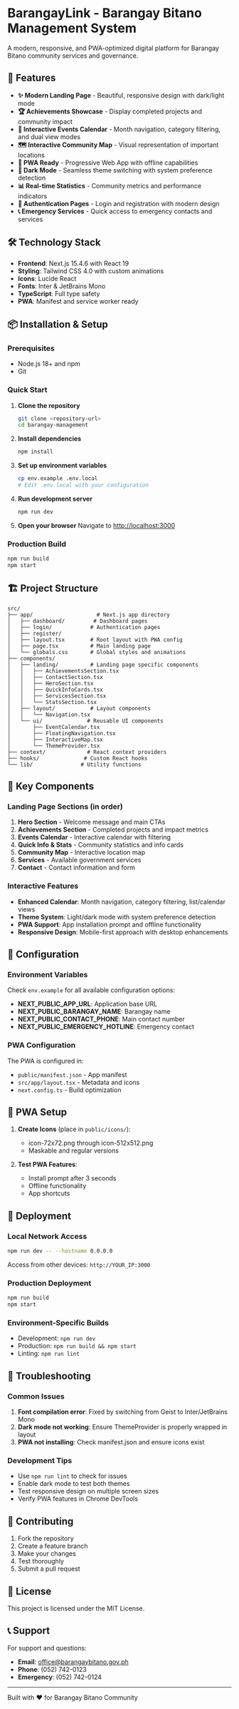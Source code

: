 # BarangayLink - Barangay Bitano Management System

A modern, responsive, and PWA-optimized digital platform for Barangay Bitano community services and governance.

## 🚀 Features

- **✨ Modern Landing Page** - Beautiful, responsive design with dark/light mode
- **🏆 Achievements Showcase** - Display completed projects and community impact
- **📅 Interactive Events Calendar** - Month navigation, category filtering, and dual view modes
- **🗺️ Interactive Community Map** - Visual representation of important locations
- **📱 PWA Ready** - Progressive Web App with offline capabilities
- **🌙 Dark Mode** - Seamless theme switching with system preference detection
- **📊 Real-time Statistics** - Community metrics and performance indicators
- **🔐 Authentication Pages** - Login and registration with modern design
- **📞 Emergency Services** - Quick access to emergency contacts and services

## 🛠️ Technology Stack

- **Frontend**: Next.js 15.4.6 with React 19
- **Styling**: Tailwind CSS 4.0 with custom animations
- **Icons**: Lucide React
- **Fonts**: Inter & JetBrains Mono
- **TypeScript**: Full type safety
- **PWA**: Manifest and service worker ready

## 📦 Installation & Setup

### Prerequisites
- Node.js 18+ and npm
- Git

### Quick Start

1. **Clone the repository**
   ```bash
   git clone <repository-url>
   cd barangay-management
   ```

2. **Install dependencies**
   ```bash
   npm install
   ```

3. **Set up environment variables**
   ```bash
   cp env.example .env.local
   # Edit .env.local with your configuration
   ```

4. **Run development server**
   ```bash
   npm run dev
   ```

5. **Open your browser**
   Navigate to [http://localhost:3000](http://localhost:3000)

### Production Build

```bash
npm run build
npm start
```

## 🏗️ Project Structure

```
src/
├── app/                    # Next.js app directory
│   ├── dashboard/         # Dashboard pages
│   ├── login/            # Authentication pages
│   ├── register/
│   ├── layout.tsx        # Root layout with PWA config
│   ├── page.tsx          # Main landing page
│   └── globals.css       # Global styles and animations
├── components/
│   ├── landing/          # Landing page specific components
│   │   ├── AchievementsSection.tsx
│   │   ├── ContactSection.tsx
│   │   ├── HeroSection.tsx
│   │   ├── QuickInfoCards.tsx
│   │   ├── ServicesSection.tsx
│   │   └── StatsSection.tsx
│   ├── layout/           # Layout components
│   │   └── Navigation.tsx
│   └── ui/              # Reusable UI components
│       ├── EventCalendar.tsx
│       ├── FloatingNavigation.tsx
│       ├── InteractiveMap.tsx
│       └── ThemeProvider.tsx
├── context/             # React context providers
├── hooks/              # Custom React hooks
└── lib/               # Utility functions
```

## 🎨 Key Components

### Landing Page Sections (in order)
1. **Hero Section** - Welcome message and main CTAs
2. **Achievements Section** - Completed projects and impact metrics
3. **Events Calendar** - Interactive calendar with filtering
4. **Quick Info & Stats** - Community statistics and info cards
5. **Community Map** - Interactive location map
6. **Services** - Available government services
7. **Contact** - Contact information and form

### Interactive Features
- **Enhanced Calendar**: Month navigation, category filtering, list/calendar views
- **Theme System**: Light/dark mode with system preference detection
- **PWA Support**: App installation prompt and offline functionality
- **Responsive Design**: Mobile-first approach with desktop enhancements

## 🔧 Configuration

### Environment Variables
Check `env.example` for all available configuration options:

- **NEXT_PUBLIC_APP_URL**: Application base URL
- **NEXT_PUBLIC_BARANGAY_NAME**: Barangay name
- **NEXT_PUBLIC_CONTACT_PHONE**: Main contact number
- **NEXT_PUBLIC_EMERGENCY_HOTLINE**: Emergency contact

### PWA Configuration
The PWA is configured in:
- `public/manifest.json` - App manifest
- `src/app/layout.tsx` - Metadata and icons
- `next.config.ts` - Build optimization

## 📱 PWA Setup

1. **Create Icons** (place in `public/icons/`):
   - icon-72x72.png through icon-512x512.png
   - Maskable and regular versions

2. **Test PWA Features**:
   - Install prompt after 3 seconds
   - Offline functionality
   - App shortcuts

## 🎯 Deployment

### Local Network Access
```bash
npm run dev -- --hostname 0.0.0.0
```
Access from other devices: `http://YOUR_IP:3000`

### Production Deployment
```bash
npm run build
npm start
```

### Environment-Specific Builds
- Development: `npm run dev`
- Production: `npm run build && npm start`
- Linting: `npm run lint`

## 🚨 Troubleshooting

### Common Issues

1. **Font compilation error**: Fixed by switching from Geist to Inter/JetBrains Mono
2. **Dark mode not working**: Ensure ThemeProvider is properly wrapped in layout
3. **PWA not installing**: Check manifest.json and ensure icons exist

### Development Tips
- Use `npm run lint` to check for issues
- Enable dark mode to test both themes
- Test responsive design on multiple screen sizes
- Verify PWA features in Chrome DevTools

## 🤝 Contributing

1. Fork the repository
2. Create a feature branch
3. Make your changes
4. Test thoroughly
5. Submit a pull request

## 📄 License

This project is licensed under the MIT License.

## 📞 Support

For support and questions:
- **Email**: office@barangaybitano.gov.ph
- **Phone**: (052) 742-0123
- **Emergency**: (052) 742-0124

---

Built with ❤️ for Barangay Bitano Community